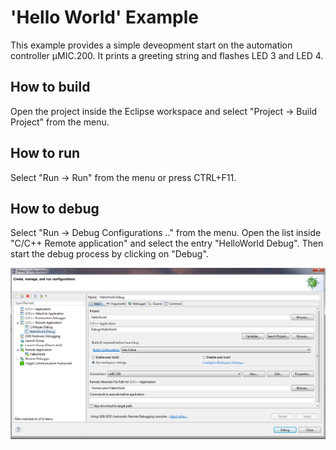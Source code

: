 # 'Hello World' Example

This example provides a simple deveopment start on the automation controller
µMIC.200. It prints a greeting string and flashes LED 3 and LED 4.
 

## How to build

Open the project inside the Eclipse workspace and select "Project -> Build Project"
from the menu. 


## How to run

Select "Run -> Run" from the menu or press CTRL+F11.


## How to debug

Select "Run -> Debug Configurations .." from the menu. Open the list inside
"C/C++ Remote application" and select the entry "HelloWorld Debug". Then
start the debug process by clicking on "Debug".

![ ](docs/EclipseDebugConfig.png)
